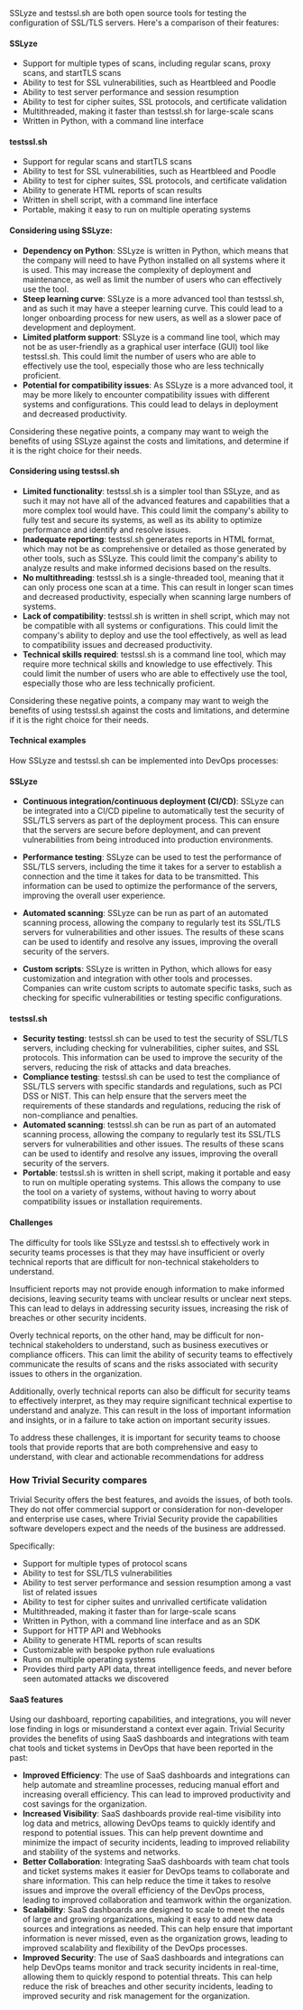 SSLyze and testssl.sh are both open source tools for testing the configuration
of SSL/TLS servers. Here's a comparison of their features:

#### SSLyze

-   Support for multiple types of scans, including regular scans, proxy scans,
    and startTLS scans
-   Ability to test for SSL vulnerabilities, such as Heartbleed and Poodle
-   Ability to test server performance and session resumption
-   Ability to test for cipher suites, SSL protocols, and certificate validation
-   Multithreaded, making it faster than testssl.sh for large-scale scans
-   Written in Python, with a command line interface

#### testssl.sh

-   Support for regular scans and startTLS scans
-   Ability to test for SSL vulnerabilities, such as Heartbleed and Poodle
-   Ability to test for cipher suites, SSL protocols, and certificate validation
-   Ability to generate HTML reports of scan results
-   Written in shell script, with a command line interface
-   Portable, making it easy to run on multiple operating systems

#### Considering using SSLyze:

-   **Dependency on Python**: SSLyze is written in Python, which means that the
    company will need to have Python installed on all systems where it is used.
    This may increase the complexity of deployment and maintenance, as well as
    limit the number of users who can effectively use the tool.
-   **Steep learning curve**: SSLyze is a more advanced tool than testssl.sh,
    and as such it may have a steeper learning curve. This could lead to a
    longer onboarding process for new users, as well as a slower pace of
    development and deployment.
-   **Limited platform support**: SSLyze is a command line tool, which may not
    be as user-friendly as a graphical user interface (GUI) tool like
    testssl.sh. This could limit the number of users who are able to effectively
    use the tool, especially those who are less technically proficient.
-   **Potential for compatibility issues**: As SSLyze is a more advanced tool,
    it may be more likely to encounter compatibility issues with different
    systems and configurations. This could lead to delays in deployment and
    decreased productivity.

Considering these negative points, a company may want to weigh the benefits of
using SSLyze against the costs and limitations, and determine if it is the right
choice for their needs.

#### Considering using testssl.sh

-   **Limited functionality**: testssl.sh is a simpler tool than SSLyze, and as
    such it may not have all of the advanced features and capabilities that a
    more complex tool would have. This could limit the company's ability to
    fully test and secure its systems, as well as its ability to optimize
    performance and identify and resolve issues.
-   **Inadequate reporting**: testssl.sh generates reports in HTML format, which
    may not be as comprehensive or detailed as those generated by other tools,
    such as SSLyze. This could limit the company's ability to analyze results
    and make informed decisions based on the results.
-   **No multithreading**: testssl.sh is a single-threaded tool, meaning that it
    can only process one scan at a time. This can result in longer scan times
    and decreased productivity, especially when scanning large numbers of
    systems.
-   **Lack of compatibility**: testssl.sh is written in shell script, which may
    not be compatible with all systems or configurations. This could limit the
    company's ability to deploy and use the tool effectively, as well as lead to
    compatibility issues and decreased productivity.
-   **Technical skills required**: testssl.sh is a command line tool, which may
    require more technical skills and knowledge to use effectively. This could
    limit the number of users who are able to effectively use the tool,
    especially those who are less technically proficient.

Considering these negative points, a company may want to weigh the benefits of
using testssl.sh against the costs and limitations, and determine if it is the
right choice for their needs.

#### Technical examples

How SSLyze and testssl.sh can be implemented into DevOps processes:

#### SSLyze

-   **Continuous integration/continuous deployment (CI/CD)**: SSLyze can be
    integrated into a CI/CD pipeline to automatically test the security of
    SSL/TLS servers as part of the deployment process. This can ensure that the
    servers are secure before deployment, and can prevent vulnerabilities from
    being introduced into production environments.

-   **Performance testing**: SSLyze can be used to test the performance of
    SSL/TLS servers, including the time it takes for a server to establish a
    connection and the time it takes for data to be transmitted. This
    information can be used to optimize the performance of the servers,
    improving the overall user experience.

-   **Automated scanning**: SSLyze can be run as part of an automated scanning
    process, allowing the company to regularly test its SSL/TLS servers for
    vulnerabilities and other issues. The results of these scans can be used to
    identify and resolve any issues, improving the overall security of the
    servers.

-   **Custom scripts**: SSLyze is written in Python, which allows for easy
    customization and integration with other tools and processes. Companies can
    write custom scripts to automate specific tasks, such as checking for
    specific vulnerabilities or testing specific configurations.

#### testssl.sh

-   **Security testing**: testssl.sh can be used to test the security of SSL/TLS
    servers, including checking for vulnerabilities, cipher suites, and SSL
    protocols. This information can be used to improve the security of the
    servers, reducing the risk of attacks and data breaches.
-   **Compliance testing**: testssl.sh can be used to test the compliance of
    SSL/TLS servers with specific standards and regulations, such as PCI DSS or
    NIST. This can help ensure that the servers meet the requirements of these
    standards and regulations, reducing the risk of non-compliance and
    penalties.
-   **Automated scanning**: testssl.sh can be run as part of an automated
    scanning process, allowing the company to regularly test its SSL/TLS servers
    for vulnerabilities and other issues. The results of these scans can be used
    to identify and resolve any issues, improving the overall security of the
    servers.
-   **Portable**: testssl.sh is written in shell script, making it portable and
    easy to run on multiple operating systems. This allows the company to use
    the tool on a variety of systems, without having to worry about
    compatibility issues or installation requirements.

#### Challenges

The difficulty for tools like SSLyze and testssl.sh to effectively work in
security teams processes is that they may have insufficient or overly technical
reports that are difficult for non-technical stakeholders to understand.

Insufficient reports may not provide enough information to make informed
decisions, leaving security teams with unclear results or unclear next steps.
This can lead to delays in addressing security issues, increasing the risk of
breaches or other security incidents.

Overly technical reports, on the other hand, may be difficult for non-technical
stakeholders to understand, such as business executives or compliance officers.
This can limit the ability of security teams to effectively communicate the
results of scans and the risks associated with security issues to others in the
organization.

Additionally, overly technical reports can also be difficult for security teams
to effectively interpret, as they may require significant technical expertise to
understand and analyze. This can result in the loss of important information and
insights, or in a failure to take action on important security issues.

To address these challenges, it is important for security teams to choose tools
that provide reports that are both comprehensive and easy to understand, with
clear and actionable recommendations for address

### How Trivial Security compares

Trivial Security offers the best features, and avoids the issues, of both tools.
They do not offer commercial support or consideration for non-developer and
enterprise use cases, where Trivial Security provide the capabilities software
developers expect and the needs of the business are addressed.

Specifically:

-   Support for multiple types of protocol scans
-   Ability to test for SSL/TLS vulnerabilities
-   Ability to test server performance and session resumption among a vast list
    of related issues
-   Ability to test for cipher suites and unrivalled certificate validation
-   Multithreaded, making it faster than for large-scale scans
-   Written in Python, with a command line interface and as an SDK
-   Support for HTTP API and Webhooks
-   Ability to generate HTML reports of scan results
-   Customizable with bespoke python rule evaluations
-   Runs on multiple operating systems
-   Provides third party API data, threat intelligence feeds, and never before
    seen automated attacks we discovered

#### SaaS features

Using our dashboard, reporting capabilities, and integrations, you will never
lose finding in logs or misunderstand a context ever again. Trivial Security
provides the benefits of using SaaS dashboards and integrations with team chat
tools and ticket systems in DevOps that have been reported in the past:

-   **Improved Efficiency**: The use of SaaS dashboards and integrations can
    help automate and streamline processes, reducing manual effort and
    increasing overall efficiency. This can lead to improved productivity and
    cost savings for the organization.
-   **Increased Visibility**: SaaS dashboards provide real-time visibility into
    log data and metrics, allowing DevOps teams to quickly identify and respond
    to potential issues. This can help prevent downtime and minimize the impact
    of security incidents, leading to improved reliability and stability of the
    systems and networks.
-   **Better Collaboration**: Integrating SaaS dashboards with team chat tools
    and ticket systems makes it easier for DevOps teams to collaborate and share
    information. This can help reduce the time it takes to resolve issues and
    improve the overall efficiency of the DevOps process, leading to improved
    collaboration and teamwork within the organization.
-   **Scalability**: SaaS dashboards are designed to scale to meet the needs of
    large and growing organizations, making it easy to add new data sources and
    integrations as needed. This can help ensure that important information is
    never missed, even as the organization grows, leading to improved
    scalability and flexibility of the DevOps processes.
-   **Improved Security**: The use of SaaS dashboards and integrations can help
    DevOps teams monitor and track security incidents in real-time, allowing
    them to quickly respond to potential threats. This can help reduce the risk
    of breaches and other security incidents, leading to improved security and
    risk management for the organization.
